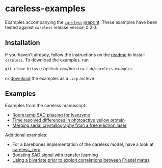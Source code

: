 # careless-examples
Examples accompanying the [`careless`](https://github.com/hekstra-lab/careless) [preprint](https://doi.org/10.1101/2021.01.05.425510). 
These examples have been tested against `careless` release version 0.2.0. 

## Installation
If you haven't already, follow the instructions on the [readme](https://github.com/hekstra-lab/careless) to install `careless`.
To download the examples, run
```bash
git clone https://github.com/Hekstra-Lab/careless-examples
```
or [download](https://github.com/Hekstra-Lab/careless-examples/archive/main.zip) the examples as a `.zip` archive.

## Examples
Examples from the careless manuscript:
- [Room temp SAD phasing for lysozyme](HEWLSSAD.md)
- [Time resolved differences in photoactive yellow protein](PYPTRX.md)
- [Merging serial crystallography from a free electron laser](XFEL.md)


Additional examples:
- For a barebones implementation of the careless model, have a look at [careless_zero](CARELESS_ZERO.md)
- [Boosting SAD signal with transfer learning](TRANSFER_ANOM.md)
- [Using a bivariate prior to exploit correlations between Friedel mates](DOUBLE_WILSON.md)

